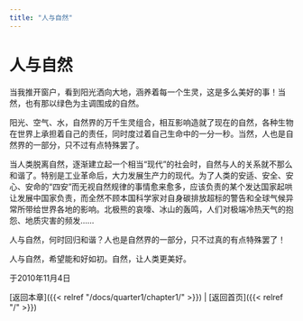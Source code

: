 ```yaml
---
title: "人与自然"
---
```

# 人与自然

当我推开窗户，看到阳光洒向大地，涵养着每一个生灵，这是多么美好的事！当然，也有那以绿色为主调围成的自然。

阳光、空气、水，自然界的万千生灵组合，相互影响造就了现在的自然，各种生物在世界上承担着自己的责任，同时度过着自己生命中的一分一秒。当然，人也是自然界的一部分，只不过有点特殊罢了。

当人类脱离自然，逐渐建立起一个相当“现代”的社会时，自然与人的关系就不那么和谐了。特别是工业革命后，大力发展生产力的现代。为了人类的安适、安全、安心、安命的“四安”而无视自然规律的事情愈来愈多，应该负责的某个发达国家起哄让发展中国家负责，而全然不顾本国科学家对自身碳排放超标的警告和全球气候异常所带给世界各地的影响。北极熊的哀嚎、冰山的轰鸣，人们对极端冷热天气的抱怨、地质灾害的频发……

人与自然，何时回归和谐？人也是自然界的一部分，只不过真的有点特殊罢了！

人与自然，希望能和好如初。自然，让人类更美好。

于2010年11月4日


[返回本章]({{< relref "/docs/quarter1/chapter1/" >}}) | [返回首页]({{< relref "/" >}})